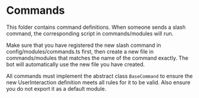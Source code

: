 # Commands

This folder contains command definitions. When someone sends a slash command, the corresponding script in commands/modules will run.

Make sure that you have registered the new slash command in config/modules/commands.ts first, then create a new file in commands/modules that matches the name of the command exactly. The bot will automatically use the new file you have created.

All commands must implement the abstract class `BaseCommand` to ensure the new UserInteraction definition meets all rules for it to be valid. Also ensure you do not export it as a default module.
